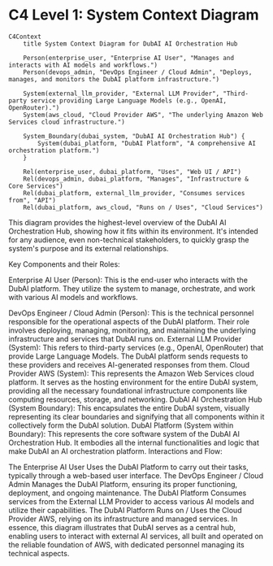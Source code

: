 # C4 Level 1: System Context Diagram

```mermaid
C4Context
    title System Context Diagram for DubAI AI Orchestration Hub

    Person(enterprise_user, "Enterprise AI User", "Manages and interacts with AI models and workflows.")
    Person(devops_admin, "DevOps Engineer / Cloud Admin", "Deploys, manages, and monitors the DubAI platform infrastructure.")

    System(external_llm_provider, "External LLM Provider", "Third-party service providing Large Language Models (e.g., OpenAI, OpenRouter).")
    System(aws_cloud, "Cloud Provider AWS", "The underlying Amazon Web Services cloud infrastructure.")

    System_Boundary(dubai_system, "DubAI AI Orchestration Hub") {
        System(dubai_platform, "DubAI Platform", "A comprehensive AI orchestration platform.")
    }

    Rel(enterprise_user, dubai_platform, "Uses", "Web UI / API")
    Rel(devops_admin, dubai_platform, "Manages", "Infrastructure & Core Services")
    Rel(dubai_platform, external_llm_provider, "Consumes services from", "API")
    Rel(dubai_platform, aws_cloud, "Runs on / Uses", "Cloud Services")
```

This diagram provides the highest-level overview of the DubAI AI Orchestration Hub, showing how it fits within its environment. It's intended for any audience, even non-technical stakeholders, to quickly grasp the system's purpose and its external relationships.

Key Components and their Roles:

Enterprise AI User (Person): This is the end-user who interacts with the DubAI platform. They utilize the system to manage, orchestrate, and work with various AI models and workflows.

DevOps Engineer / Cloud Admin (Person): This is the technical personnel responsible for the operational aspects of the DubAI platform. Their role involves deploying, managing, monitoring, and maintaining the underlying infrastructure and services that DubAI runs on.
External LLM Provider (System): This refers to third-party services (e.g., OpenAI, OpenRouter) that provide Large Language Models. The DubAI platform sends requests to these providers and receives AI-generated responses from them.
Cloud Provider AWS (System): This represents the Amazon Web Services cloud platform. It serves as the hosting environment for the entire DubAI system, providing all the necessary foundational infrastructure components like computing resources, storage, and networking.
DubAI AI Orchestration Hub (System Boundary): This encapsulates the entire DubAI system, visually representing its clear boundaries and signifying that all components within it collectively form the DubAI solution.
DubAI Platform (System within Boundary): This represents the core software system of the DubAI AI Orchestration Hub. It embodies all the internal functionalities and logic that make DubAI an AI orchestration platform.
Interactions and Flow:

The Enterprise AI User Uses the DubAI Platform to carry out their tasks, typically through a web-based user interface.
The DevOps Engineer / Cloud Admin Manages the DubAI Platform, ensuring its proper functioning, deployment, and ongoing maintenance.
The DubAI Platform Consumes services from the External LLM Provider to access various AI models and utilize their capabilities.
The DubAI Platform Runs on / Uses the Cloud Provider AWS, relying on its infrastructure and managed services.
In essence, this diagram illustrates that DubAI serves as a central hub, enabling users to interact with external AI services, all built and operated on the reliable foundation of AWS, with dedicated personnel managing its technical aspects.

